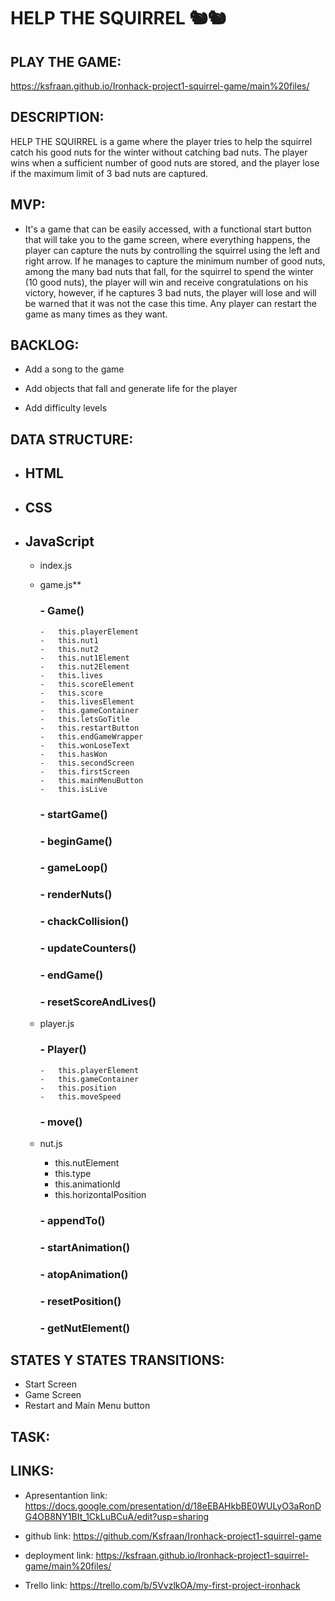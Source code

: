 # HELP THE SQUIRREL 🐿🐿

## PLAY THE GAME:

https://ksfraan.github.io/Ironhack-project1-squirrel-game/main%20files/

## DESCRIPTION:

HELP THE SQUIRREL is a game where the player tries to help the squirrel catch his good nuts for the winter without catching bad nuts. The player wins when a sufficient number of good nuts are stored, and the player lose if the maximum limit of 3 bad nuts are captured.

## MVP:

-   It's a game that can be easily accessed, with a functional start button that will take you to the game screen, where everything happens, the player can capture the nuts by controlling the squirrel using the left and right arrow. If he manages to capture the minimum number of good nuts, among the many bad nuts that fall, for the squirrel to spend the winter (10 good nuts), the player will win and receive congratulations on his victory, however, if he captures 3 bad nuts, the player will lose and will be warned that it was not the case this time. Any player can restart the game as many times as they want.

## BACKLOG:

-   Add a song to the game

-   Add objects that fall and generate life for the player

-   Add difficulty levels

## DATA STRUCTURE:

-   ## HTML
-   ## CSS
-   ## JavaScript

    -   index.js

    -   game.js\*\*

        ### - Game()

            -   this.playerElement
            -   this.nut1
            -   this.nut2
            -   this.nut1Element
            -   this.nut2Element
            -   this.lives
            -   this.scoreElement
            -   this.score
            -   this.livesElement
            -   this.gameContainer
            -   this.letsGoTitle
            -   this.restartButton
            -   this.endGameWrapper
            -   this.wonLoseText
            -   this.hasWon
            -   this.secondScreen
            -   this.firstScreen
            -   this.mainMenuButton
            -   this.isLive

        ### - startGame()

        ### - beginGame()

        ### - gameLoop()

        ### - renderNuts()

        ### - chackCollision()

        ### - updateCounters()

        ### - endGame()

        ### - resetScoreAndLives()

    -   player.js

        ### - Player()

            -   this.playerElement
            -   this.gameContainer
            -   this.position
            -   this.moveSpeed

        ### - move()

    -   nut.js

        -   this.nutElement
        -   this.type
        -   this.animationId
        -   this.horizontalPosition

        ### - appendTo()

        ### - startAnimation()

        ### - atopAnimation()

        ### - resetPosition()

        ### - getNutElement()

## STATES Y STATES TRANSITIONS:

-   Start Screen
-   Game Screen
-   Restart and Main Menu button

## TASK:

## LINKS:

-   Apresentantion link: https://docs.google.com/presentation/d/18eEBAHkbBE0WULyO3aRonDG4OB8NY1BIt_1CkLuBCuA/edit?usp=sharing

-   github link: https://github.com/Ksfraan/Ironhack-project1-squirrel-game

-   deployment link: https://ksfraan.github.io/Ironhack-project1-squirrel-game/main%20files/

-   Trello link: https://trello.com/b/5VvzlkOA/my-first-project-ironhack
